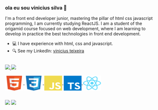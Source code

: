 ### ola eu sou vinicius silva 👋

I'm a front end developer junior, mastering the pillar of html css javascript programming, I am currently studying ReactJS. I am a student of the origamid course focused on web development, where I am learning to develop in practice the best technologies in front end development.<br>



- 💻 I have experience with html, css and javascript.
- 🔍 See my LinkedIn: [vinicius teixeira](https://www.linkedin.com/in/vinicius-teixeira-8b4012206/)


 <div><br>
  <a href="https://github.com/viniciusdevn">
  <img height="180em" src="https://github-readme-stats.vercel.app/api?username=viniciusdevn&show_icons=true&theme=dracula&include_all_commits=true&count_private=true"/>
  <img height="180em" src="https://github-readme-stats.vercel.app/api/top-langs/?username=viniciusdevn&layout=compact&langs_count=7&theme=dracula"/>
</div>
<div style="display: inline_block"><br>
  <img align="center" alt="vinicius-HTML" height="50" width="60" src="https://raw.githubusercontent.com/devicons/devicon/master/icons/html5/html5-original.svg">
   <img align="center" alt="vinicius-CSS" height="50" width="60" src="https://raw.githubusercontent.com/devicons/devicon/master/icons/css3/css3-original.svg">
  <img align="center" alt="vinicius-Js" height="50" width="60" src="https://raw.githubusercontent.com/devicons/devicon/master/icons/javascript/javascript-plain.svg">
  <img align="center" alt="vinicius-Ts" height="50" width="60" src="https://raw.githubusercontent.com/devicons/devicon/master/icons/typescript/typescript-plain.svg">
  <img align="center" alt="vinicius-React" height="50" width="60" src="https://raw.githubusercontent.com/devicons/devicon/master/icons/react/react-original.svg">
</div>
  
  ##
  
  <div>
  <a href = "mailto:viniciusteicheira10@gmail.com"><img src="https://img.shields.io/badge/-Gmail-%23333?style=for-the-badge&logo=gmail&logoColor=white" target="_blank"></a>
  <a href="https://www.linkedin.com/in/vinicius-teixeira-8b4012206/" target="_blank"><img src=https://img.shields.io/badge/LinkedIn-0077B5?style=for-the-badge&logo=linkedin&logoColor=white target="_blank"></a> 
 </div>
